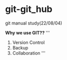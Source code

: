 # git-git_hub
git manual study(22/08/04)

**Why we use GIT??**
'''
1. Version Control
2. Backup
3. Collaboration
'''
